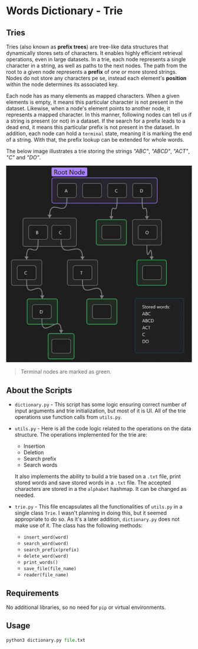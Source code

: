 # Words Dictionary - Trie

## Tries
Tries (also known as **prefix trees**) are tree-like data structures that dynamically stores sets of characters. It enables highly efficient retrieval operations, even in large datasets. 
In a trie, each node represents a single character in a string, as well as paths to the next nodes. The path from the root to a given node represents a **prefix** of one or more stored strings. Nodes do not store any characters pe se, instead each element's **position** within the node determines its associated key.

Each node has as many elements as mapped characters. When a given elements is empty, it means this particular character is not present in the dataset. Likewise, when a node's element points to another node, it represents a mapped character. In this manner, following nodes can tell us if a string is present (or not) in a dataset. 
If the search for a prefix leads to a dead end, it means this particular prefix is not present in the dataset.
In addition, each node can hold a `terminal` state, meaning it is marking the end of a string. With that, the prefix lookup can be extended for whole words.

The below image illustrates a trie storing the strings *"ABC"*, *"ABCD"*, *"ACT"*, *"C"* and *"DO"*.

![trie-example](/readme-imgs/dictionary-trie/trie.png)

>Terminal nodes are marked as green. 


## About the Scripts
* `dictionary.py` - 
    This script has some logic ensuring correct number of input arguments and trie initialization, but most of it is UI. All of the trie operations use function calls from `utils.py`.
* `utils.py` - 
    Here is all the code logic related to the operations on the data structure. The operations implemented for the trie are:
    * Insertion
    * Deletion
    * Search prefix
    * Search words
    
    It also implements the ability to build a trie based on a `.txt` file, print stored words and save stored words in a `.txt` file.
    The accepted characters are stored in a the `alphabet` hashmap. It can be changed as needed.
* `trie.py` - 
    This file encapsulates all the functionalities of `utils.py` in a single class `Trie`. I wasn't planning in doing this, but it seemed appropriate to do so. As it's a later addition, `dictionary.py` does not make use of it.
    The class has the following methods:
    * `insert_word(word)`
    * `search_word(word)`
    * `search_prefix(prefix)`
    * `delete_word(word)`
    * `print_words()`
    * `save_file(file_name)`
    * `reader(file_name)`

## Requirements
No additional libraries, so no need for `pip` or virtual environments.

## Usage
```py
python3 dictionary.py file.txt
```
